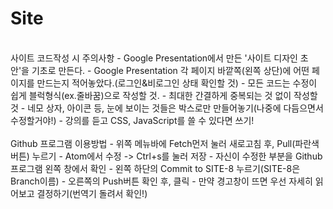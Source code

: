 # Site
<br>
사이트 코드작성 시 주의사항
- Google Presentation에서 만든 '사이트 디자인 초안'을 기초로 만든다.
- Google Presentation 각 페이지 바깥쪽(왼쪽 상단)에 어떤 페이지를 만드는지 적어놓았다.(로그인&비로그인 상태 확인할 것)
- 모든 코드는 수정이 쉽게 블럭형식(ex.줄바꿈)으로 작성할 것.
- 최대한 간결하게 중복되는 것 없이 작성할 것
- 네모 상자, 아이콘 등, 눈에 보이는 것들은 박스로만 만들어놓기(나중에 다듬으면서 수정할거야!)
- 강의를 듣고 CSS, JavaScript를 쓸 수 있다면 쓰기!

<br>
<br>
Github 프로그램 이용방법
- 위쪽 메뉴바에 Fetch먼저 눌러 새로고침 후, Pull(파란색 버튼) 누르기
- Atom에서 수정 -> Ctrl+s를 눌러 저장
- 자신이 수정한 부분을 Github프로그램 왼쪽 창에서 확인
- 왼쪽 하단의 Commit to SITE-8 누르기(SITE-8은 Branch이름)
- 오른쪽의 Push버튼 확인 후, 클릭
- 만약 경고창이 뜨면 우선 자세히 읽어보고 결정하기(번역기 돌려서 확인!)
